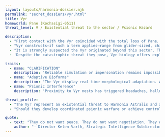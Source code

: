 ```yaml
---
layout: layouts/harmonia-dossier.njk
permalink: "secret_dossiers/vyr.html"
title: Vyr
homeworld: Pane (Kochasigi-0511)
threat_level: V / Existential threat to the sector / Psionic Hazard

description:
  - "First contact with the Vyr coincided with the total loss of Pane, now considered their staging world. Their origin remains unknown, but they seized the planet with overwhelming force—without warning, mercy, or any attempt at communication."
  - "Vyr constructs—if such a term applies—range from glider-sized, chitin-shrouded organisms to orbital-scale megastructures capable of independent spaceflight. No conventional crew have been observed aboard these vessels, and no discernible language has been recorded. They take no prisoners and engage in no diplomacy."
  - "It is strongly suspected the Vyr originated beyond this sector. Their technology is not built, but grown. Their weapons are not mounted, but excreted or formed. Conservative estimates place their forces in the millions. Without intervention, further conquests appear inevitable."
  - 'Despite the catastrophic threat they pose, Vyr biology offers exploitable resources. Their nesting grounds and the remains of ship-sized entities contain a crystalline mineral dubbed "Vyrtite". A related compound, a corrosive substance named "Nhalex", appears integral to their digestion and energy systems. When stabilized using a hazardous refining process, Vyrtite becomes "Vyracite"—a semi-living material with limited self-repair properties. It is highly valued for use in vehicle hulls and specialized armor systems.'

traits:
  - name: "CLARIFICATION"
    description: "Reliable simulation or impersonation remains impossible. No Vyr has communicated in a decipherable format, and infiltration efforts have failed. The following data is based solely on field observation and limited autopsy reports."
  - name: "Adaptive Bioforms"
    description: "The Vyr display real-time morphological adaptation. Armor plating shifts or regenerates under stress, and limbs or weapons may transform mid-combat. Their resilience and versatility make them extremely dangerous opponents."
  - name: "Psionic Interference"
    description: "Proximity to Vyr nests has triggered headaches, hallucinations, and sensor disruptions in multiple agents. Psionic operatives report interference, but direct psionic activity by the Vyr remains unconfirmed. It is likely some units are latent or near the threshold of active psionic capability."

threat_profile:
  - "The Vyr represent an existential threat to Harmonia Astralis and all civilized powers in the sector. Their numbers, autonomy, and resilience demand extreme caution. Containment is the only viable short-term strategy."
  - "Should they develop coordinated psionic warfare or achieve control of additional planetary resources, total war will become inevitable. All field agents are advised to avoid direct engagement outside coordinated military action."

quote:
  - text: "They do not want peace. They do not want negotiation. They want everything, and they want it alive—or broken."
    author: "– Director Kelen Varth, Strategic Intelligence Subdirectorate"
---
```

